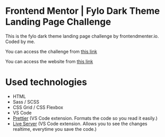 # Frontend Mentor | Fylo Dark Theme Landing Page Challenge

This is the fylo dark theme landing page challenge by frontendmenter.io. Coded by me.

You can access the challenge from <a href="https://www.frontendmentor.io/challenges/fylo-dark-theme-landing-page-5ca5f2d21e82137ec91a50fd" target="_blank">this link</a>

You can access the website from <a href="" target="_blank">this link</a>

# Used technologies

- HTML
- Sass / SCSS
- CSS Grid / CSS Flexbox
- VS Code
- <a href="https://marketplace.visualstudio.com/items?itemName=esbenp.prettier-vscode" target="_blank">Prettier</a> (VS Code extension. Formats the code so you read it easily.)
- <a href="https://marketplace.visualstudio.com/items?itemName=ritwickdey.LiveServer" target="_blank">Live Server</a> (VS Code extension. Allows you to see the changes realtime, everytime you save the code.)
